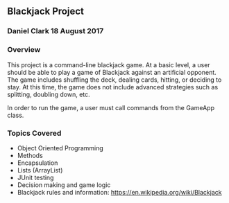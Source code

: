 ## Blackjack Project

### Daniel Clark 18 August 2017

### Overview
This project is a command-line blackjack game. At a basic level, a user should be able to play a game of Blackjack against an artificial opponent. The game includes shuffling the deck, dealing cards, hitting, or deciding to stay. At this time, the game does not include advanced strategies such as splitting, doubling down, etc. 

In order to run the game, a user must call commands from the GameApp class. 

### Topics Covered
* Object Oriented Programming
* Methods
* Encapsulation
* Lists (ArrayList)
* JUnit testing
* Decision making and game logic
* Blackjack rules and information: https://en.wikipedia.org/wiki/Blackjack